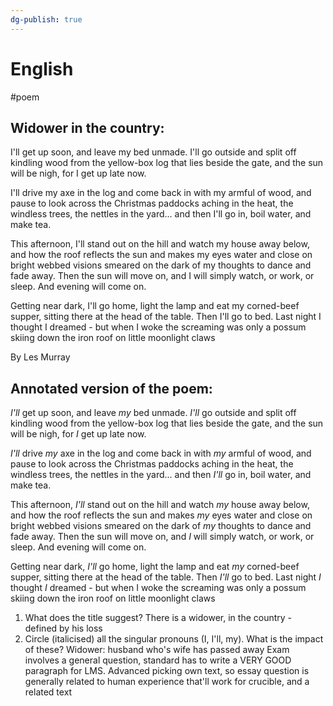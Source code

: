 ```yaml
---
dg-publish: true
---
```


# English
#poem
## Widower in the country:
I'll get up soon, and leave my bed unmade.
I'll go outside and split off kindling wood
from the yellow-box log that lies beside the gate,
and the sun will be nigh, for I get up late now.

I'll drive my axe in the log and come back in
with my armful of wood, and pause to look across
the Christmas paddocks aching in the heat,
the windless trees, the nettles in the yard...
and then I'll go in, boil water, and make tea.

This afternoon, I'll stand out on the hill
and watch my house away below, and how
the roof reflects the sun and makes my eyes
water and close on bright webbed visions smeared
on the dark of my thoughts to dance and fade away.
Then the sun will move on, and I will simply watch,
or work, or sleep. And evening will come on.

Getting near dark, I'll go home, light the lamp
and eat my corned-beef supper, sitting there
at the head of the table. Then I'll go to bed.
Last night I thought I dreamed - but when I woke
the screaming was only a possum skiing down
the iron roof on little moonlight claws

By Les Murray

## Annotated version of the poem:
*I'll* get up soon, and leave *my* bed unmade.
*I'll* go outside and split off kindling wood
from the yellow-box log that lies beside the gate,
and the sun will be nigh, for *I* get up late now.

*I'll* drive *my* axe in the log and come back in
with *my* armful of wood, and pause to look across
the Christmas paddocks aching in the heat,
the windless trees, the nettles in the yard...
and then *I'll* go in, boil water, and make tea.

This afternoon, *I'll* stand out on the hill
and watch *my* house away below, and how
the roof reflects the sun and makes *my* eyes
water and close on bright webbed visions smeared
on the dark of *my* thoughts to dance and fade away.
Then the sun will move on, and *I* will simply watch,
or work, or sleep. And evening will come on.

Getting near dark, *I'll* go home, light the lamp
and eat *my* corned-beef supper, sitting there
at the head of the table. Then *I'll* go to bed.
Last night *I* thought *I* dreamed - but when I woke
the screaming was only a possum skiing down
the iron roof on little moonlight claws
1. What does the title suggest?
There is a widower, in the country - defined by his loss
2. Circle (italicised) all the singular pronouns (I, I'll, my). What is the impact of these?
Widower: husband who's wife has passed away
Exam involves a general question, standard has to write a VERY GOOD paragraph for LMS. Advanced picking own text, so essay question is generally related to human experience that'll work for crucible, and a related text